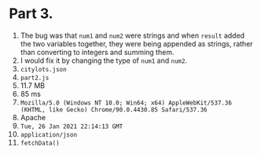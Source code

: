 # Part 3.
1. The bug was that `num1` and `num2` were strings and when `result` added the two variables together, they were being appended as strings, rather than converting to integers and summing them.
2. I would fix it by changing the type of `num1` and `num2`.
3. `citylots.json`
4. `part2.js`
5. 11.7 MB
6. 85 ms
7. `Mozilla/5.0 (Windows NT 10.0; Win64; x64) AppleWebKit/537.36 (KHTML, like Gecko) Chrome/90.0.4430.85 Safari/537.36`
8. Apache
9. `Tue, 26 Jan 2021 22:14:13 GMT`
10. `application/json`
11. `fetchData()`